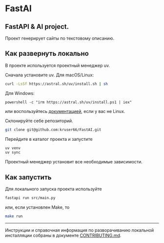 # FastAI

## FastAPI & AI project.

Проект генерирует сайты по текстовому описанию.

## Как развернуть локально

В проекте используется проектный менеджер uv.

Сначала установите uv. Для macOS/Linux:

```bash
curl -LsSf https://astral.sh/uv/install.sh | sh
```

Для Windows:
```shell
powershell -c "irm https://astral.sh/uv/install.ps1 | iex"
```

или воспользуйтесь [документацией](https://docs.astral.sh/uv/getting-started/installation/), если у вас не Linux.


Склонируйте себе репозиторий.

```bash
git clone git@github.com:kruser66/FastAI.git
```

Перейдите в каталог проекта и запустите

```bash
uv venv
uv sync
```

Проектный менеджер установит все необходимые зависимости.


## Как запустить

Для локального запуска проекта используйте

```bash
fastapi run src/main.py
```

или, если установлен Make, то

```bash
make run
```

----

Инструкции и справочная информация по разворачиванию локальной инсталляции собраны
в документе [CONTRIBUTING.md](./CONTRIBUTING.md).
